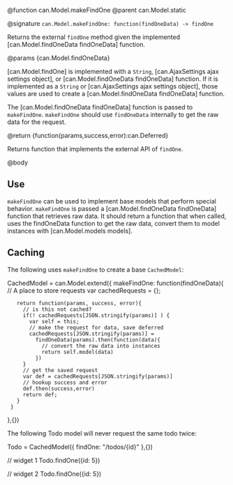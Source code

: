 @function can.Model.makeFindOne
@parent can.Model.static

@signature `can.Model.makeFindOne: function(findOneData) -> findOne`

Returns the external `findOne` method given the implemented [can.Model.findOneData findOneData] function.

@params {can.Model.findOneData}

[can.Model.findOne] is implemented with a `String`, [can.AjaxSettings ajax settings object], or
[can.Model.findOneData findOneData] function. If it is implemented as
a `String` or [can.AjaxSettings ajax settings object], those values are used
to create a [can.Model.findOneData findOneData] function.

The [can.Model.findOneData findOneData] function is passed to `makeFindOne`. `makeFindOne`
should use `findOneData` internally to get the raw data for the request.

@return {function(params,success,error):can.Deferred}

Returns function that implements the external API of `findOne`.

@body

## Use

`makeFindOne` can be used to implement base models that perform special
behavior. `makeFindOne` is passed a [can.Model.findOneData findOneData] function that retrieves raw
data. It should return a function that when called, uses
the findOneData function to get the raw data, convert them to model instances with
[can.Model.models models].

## Caching

The following uses `makeFindOne` to create a base `CachedModel`:

   CachedModel = can.Model.extend({
     makeFindOne: function(findOneData){
       // A place to store requests
       var cachedRequests = {};

       return function(params, success, error){
         // is this not cached?
         if(! cachedRequests[JSON.stringify(params)] ) {
           var self = this;
           // make the request for data, save deferred
           cachedRequests[JSON.stringify(params)] =
             findOneData(params).then(function(data){
               // convert the raw data into instances
               return self.model(data)
             })
         }
         // get the saved request
         var def = cachedRequests[JSON.stringify(params)]
         // hookup success and error
         def.then(success,error)
         return def;
       }
     }
   },{})

The following Todo model will never request the same todo twice:

   Todo = CachedModel({
     findOne: "/todos/{id}"
   },{})

   // widget 1
   Todo.findOne({id: 5})

   // widget 2
   Todo.findOne({id: 5})